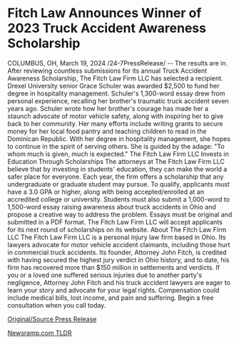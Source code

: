 # Fitch Law Announces Winner of 2023 Truck Accident Awareness Scholarship

COLUMBUS, OH, March 19, 2024 /24-7PressRelease/ -- The results are in. After reviewing countless submissions for its annual Truck Accident Awareness Scholarship, The Fitch Law Firm LLC has selected a recipient. Drexel University senior Grace Schuler was awarded $2,500 to fund her degree in hospitality management.   Schuler's 1,300-word essay drew from personal experience, recalling her brother's traumatic truck accident seven years ago. Schuler wrote how her brother's courage has made her a staunch advocate of motor vehicle safety, along with inspiring her to give back to her community.   Her many efforts include writing grants to secure money for her local food pantry and teaching children to read in the Dominican Republic. With her degree in hospitality management, she hopes to continue in the spirit of serving others. She is guided by the adage: "To whom much is given, much is expected."   The Fitch Law Firm LLC Invests in Education Through Scholarships   The attorneys at The Fitch Law Firm LLC believe that by investing in students' education, they can make the world a safer place for everyone. Each year, the firm offers a scholarship that any undergraduate or graduate student may pursue. To qualify, applicants must have a 3.0 GPA or higher, along with being accepted/enrolled at an accredited college or university.   Students must also submit a 1,000-word to 1,500-word essay raising awareness about truck accidents in Ohio and propose a creative way to address the problem. Essays must be original and submitted in a PDF format. The Fitch Law Firm LLC will accept applicants for its next round of scholarships on its website.  About The Fitch Law Firm LLC   The Fitch Law Firm LLC is a personal injury law firm based in Ohio. Its lawyers advocate for motor vehicle accident claimants, including those hurt in commercial truck accidents. Its founder, Attorney John Fitch, is credited with having secured the highest jury verdict in Ohio history, and to date, his firm has recovered more than $150 million in settlements and verdicts.   If you or a loved one suffered serious injuries due to another party's negligence, Attorney John Fitch and his truck accident lawyers are eager to learn your story and advocate for your legal rights. Compensation could include medical bills, lost income, and pain and suffering. Begin a free consultation when you call today. 

[Original/Source Press Release](https://www.24-7pressrelease.com/press-release/509371/fitch-law-announces-winner-of-2023-truck-accident-awareness-scholarship) 

[Newsramp.com TLDR](https://newsramp.com/None) 